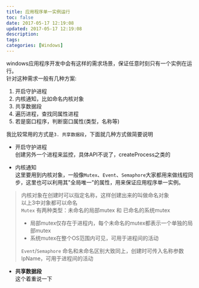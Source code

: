 ```yaml
---
title: 应用程序单一实例运行
toc: false
date: 2017-05-17 12:19:08
updated: 2017-05-17 12:19:08
description:
tags:
categories: [Windows]
---
```


windows应用程序开发中会有这样的需求场景，保证任意时刻只有一个实例在运行。  
针对这种需求一般有几种方案:
1. 开启守护进程
2. 内核通知，比如命名内核对象
3. 共享数据段
4. 遍历进程，查找同属性进程
5. 若是窗口程序，判断窗口属性(类型，名称等)

<!-- more -->

我比较常用的方式是`3. 共享数据段`，下面就几种方式做简要说明
- 开启守护进程  
创建另外一个进程来监控，具体API不说了，createProcess之类的  

- 内核通知  
这里要用到内核对象，一般像`Mutex`、`Event`、`Semaphore`大家都用来做线程同步，这里也可以利用其"全局唯一"的属性，用来保证应用程序单一实例。  
> 内核对象在创建时可以指定名称，这样创建出来的叫做命名对象  
> 以上3中对象都可以命名  
> `Mutex` 有两种类型：未命名的局部mutex 和 已命名的系统mutex  
> - 局部mutex仅存在于进程内，每个未命名的mutex都表示一个单独的局部mutex  
> - 系统mutex在整个OS范围内可见，可用于进程间的活动  
> 
> `Event`/`Semaphore`  命名和未命名区别大致同上，创建时可传入名称参数lpName，可用于进程间的活动  

- **共享数据段**  
这个着重说一下
